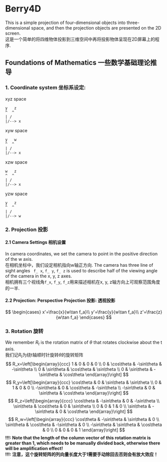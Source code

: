 # Berry4D  
This is a simple projection of four-dimensional objects into three-dimensional space, and then the projection objects are presented on the 2D screen.  
这是一个简单的将四维物体投影到三维空间中再将投影物体呈现在2D屏幕上的程序.

## Foundations of Mathematics 一些数学基础理论推导
### 1. Coordinate system 坐标系设定:
xyz space
```
y   z
^  ^
| /
|/--> x
```
xyw space
```
y   w
^  ^
| /
|/--> x
```
xzw space
```
w   z
^  ^
| /
|/--> x
```
yzw space
```
y   z
^  ^
| /
|/--> w
```
### 2. Projection 投影
#### 2.1 Camera Settings 相机设置
In camera coordinates, we set the camera to point in the positive direction of the w axis.  
在相机坐标中，我们设定相机指向w轴正方向.
The camera has three line of sight angles ` f_ x`, `f_ y`, `f_ z` is used to describe half of the viewing angle of the camera in the x, y, z axes.  
相机拥有三个视线角`f_x`, `f_y`, `f_z`用来描述相机在x, y, z轴方向上可观察范围角度的一半.
#### 2.2 Projection: Perspective Projection 投影: 透视投影
$$
\begin{cases}
x'=\frac{x}{w\tan f_a}\\
y'=\frac{y}{w\tan f_a}\\
z'=\frac{z}{w\tan f_a}
\end{cases}
$$
### 3. Rotation 旋转
We remember $R_t$ is the rotation matrix of $\theta$ that rotates clockwise about the t axis.  
我们记$R_t$为绕t轴顺时针旋转$\theta$的旋转矩阵  
$$
R_x=\left[\begin{array}{ccc}
1 & 0 & 0 & 0 \\
0 & \cos\theta & -\sin\theta & -\sin\theta \\
0 & \sin\theta & \cos\theta & \sin\theta \\
0 & \sin\theta & -\sin\theta & \cos\theta
\end{array}\right]
$$
$$
R_y=\left[\begin{array}{ccc}
\cos\theta & 0 & \sin\theta & \sin\theta \\
0 & 1 & 0 & 0 \\
-\sin\theta & 0 & \cos\theta & -\sin\theta \\
-\sin\theta & 0 & \sin\theta & \cos\theta
\end{array}\right]
$$
$$
R_z=\left[\begin{array}{ccc}
\cos\theta & -\sin\theta & 0 & -\sin\theta \\
\sin\theta & \cos\theta & 0 & \sin\theta \\
0 & 0 & 1 & 0 \\
\sin\theta & -\sin\theta & 0 & \cos\theta
\end{array}\right]
$$
$$
R_w=\left[\begin{array}{ccc}
\cos\theta & -\sin\theta & \sin\theta & 0 \\
\sin\theta & \cos\theta & -\sin\theta & 0 \\
-\sin\theta & \sin\theta & \cos\theta & 0 \\
0 & 0 & 0 & 1
\end{array}\right]
$$
**!!!: Note that the length of the column vector of this rotation matrix is greater than 1, which needs to be manually divided back, otherwise there will be amplification effect!**  
**!!!: 注意，这个旋转矩阵的列向量长度大于1需要手动除回去否则会有放大效应！**